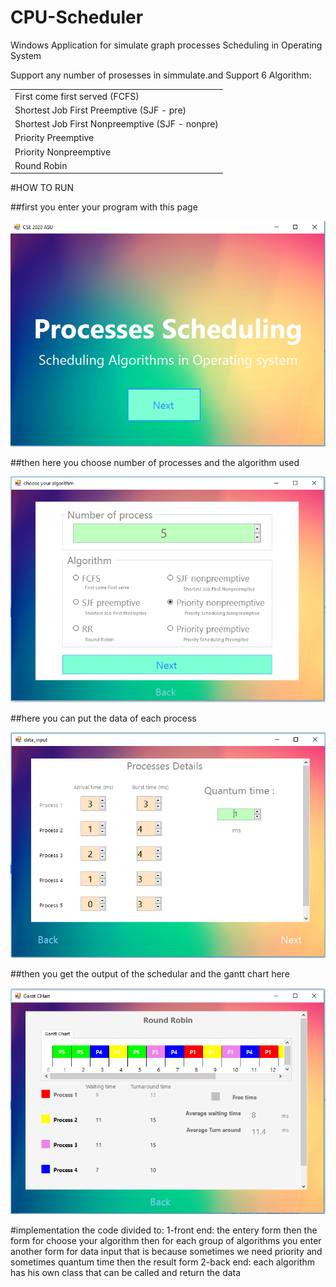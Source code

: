 # CPU-Scheduler

Windows Application for simulate graph processes Scheduling in Operating System

Support any number of prosesses in simmulate.and Support 6 Algorithm:

<table>

<tr><td>First come first served (FCFS)</tr></td> 
<tr><td>Shortest Job First Preemptive (SJF - pre)</tr></td> 
<tr><td>Shortest Job First Nonpreemptive (SJF - nonpre)</tr></td>
<tr><td>Priority Preemptive</tr></td>
<tr><td>Priority Nonpreemptive</tr></td> 
<tr><td>Round Robin</tr></td>
</table>

#HOW TO RUN

##first you enter your program with this page 

<img src='img/1.PNG' >

##then here you choose number of processes and the algorithm used 

<img src='img/2.PNG' >

##here you can put the data of each process 

<img src='img/3.PNG' >

##then you get the output of the schedular and the gantt chart here

<img src='img/4.PNG' >


#implementation 
the code divided to:
1-front end:
the entery form then the form for choose your algorithm then for each group of algorithms you enter another form for data input that is because sometimes we need priority and sometimes quantum time then the result form
2-back end:
each algorithm has his own class that can be called and return the data 
